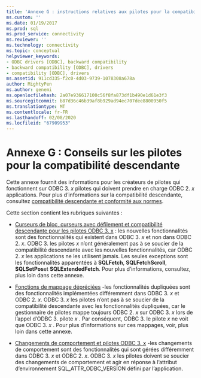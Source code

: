 ```yaml
---
title: 'Annexe G : instructions relatives aux pilotes pour la compatibilité descendante | Microsoft Docs'
ms.custom: ''
ms.date: 01/19/2017
ms.prod: sql
ms.prod_service: connectivity
ms.reviewer: ''
ms.technology: connectivity
ms.topic: conceptual
helpviewer_keywords:
- ODBC drivers [ODBC], backward compatibility
- backward compatibility [ODBC], drivers
- compatibility [ODBC], drivers
ms.assetid: 911cd335-f2c0-4d03-9739-1078308a678a
author: MightyPen
ms.author: genemi
ms.openlocfilehash: 2a07e936617100c56f8fa873df1b490e1d61e3f3
ms.sourcegitcommit: b87d36c46b39af8b929ad94ec707dee8800950f5
ms.translationtype: MT
ms.contentlocale: fr-FR
ms.lasthandoff: 02/08/2020
ms.locfileid: "67909953"
---
```

# <a name="appendix-g-driver-guidelines-for-backward-compatibility"></a>Annexe G : Conseils sur les pilotes pour la compatibilité descendante
Cette annexe fournit des informations pour les créateurs de pilotes qui fonctionnent sur ODBC 3. *x* pilotes qui doivent prendre en charge ODBC 2. *x* applications. Pour plus d’informations sur la compatibilité descendante, consultez [compatibilité descendante et conformité aux normes](../../../odbc/reference/develop-app/backward-compatibility-and-standards-compliance.md).  
  
 Cette section contient les rubriques suivantes :  
  
-   [Curseurs de bloc, curseurs avec défilement et compatibilité descendante pour les pilotes ODBC 3. x](../../../odbc/reference/appendixes/block-cursors-scrollable-cursors-and-backward-compatibility.md) : les nouvelles fonctionnalités sont des fonctionnalités qui existent dans ODBC 3. *x* et non dans ODBC 2. *x*. ODBC 3. les pilotes *x* n’ont généralement pas à se soucier de la compatibilité descendante avec les nouvelles fonctionnalités, car ODBC 2. *x* les applications ne les utilisent jamais. Les seules exceptions sont les fonctionnalités apparentées à **SQLFetch**, **SQLFetchScroll**, **SQLSetPos**et **SQLExtendedFetch**. Pour plus d’informations, consultez, plus loin dans cette annexe.  
  
-   [Fonctions de mappage dépréciées](../../../odbc/reference/appendixes/mapping-deprecated-functions.md) -les fonctionnalités dupliquées sont des fonctionnalités implémentées différemment dans ODBC 3. *x* et ODBC 2. *x*. ODBC 3. *x* les pilotes n’ont pas à se soucier de la compatibilité descendante avec les fonctionnalités dupliquées, car le gestionnaire de pilotes mappe toujours ODBC 2. *x* sur ODBC 3. *x* lors de l’appel d’ODBC 3. pilote *x* . Par conséquent, ODBC 3. le pilote *x* ne voit que ODBC 3. *x* . Pour plus d’informations sur ces mappages, voir, plus loin dans cette annexe.  
  
-   [Changements de comportement et pilotes ODBC 3. x](../../../odbc/reference/appendixes/behavioral-changes-and-odbc-3-x-drivers.md) -les changements de comportement sont des fonctionnalités qui sont gérées différemment dans ODBC 3. *x* et ODBC 2. *x*. ODBC 3. *x* les pilotes doivent se soucier des changements de comportement et agir en réponse à l’attribut d’environnement SQL_ATTR_ODBC_VERSION défini par l’application.
